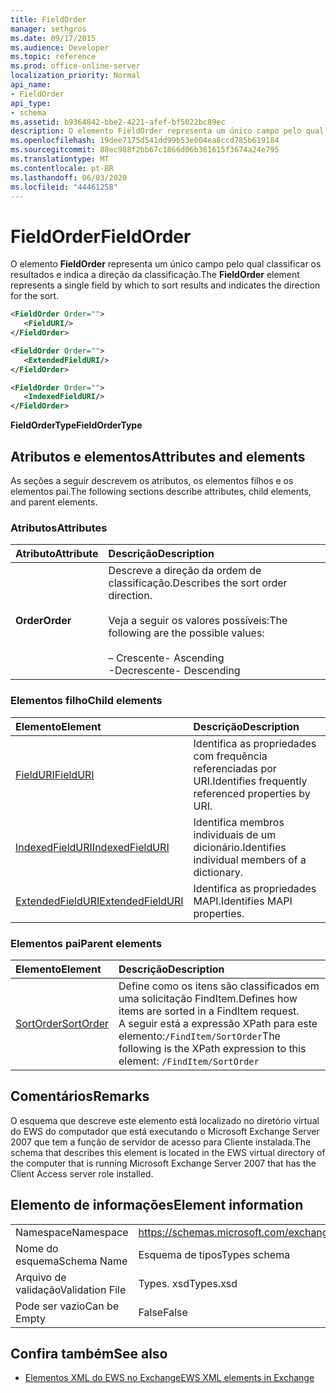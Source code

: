 ```yaml
---
title: FieldOrder
manager: sethgros
ms.date: 09/17/2015
ms.audience: Developer
ms.topic: reference
ms.prod: office-online-server
localization_priority: Normal
api_name:
- FieldOrder
api_type:
- schema
ms.assetid: b9364842-bbe2-4221-afef-bf5022bc89ec
description: O elemento FieldOrder representa um único campo pelo qual classificar os resultados e indica a direção da classificação.
ms.openlocfilehash: 19dee7175d541dd99b53e004ea8ccd785b619184
ms.sourcegitcommit: 88ec988f2bb67c1866d06b361615f3674a24e795
ms.translationtype: MT
ms.contentlocale: pt-BR
ms.lasthandoff: 06/03/2020
ms.locfileid: "44461258"
---
```

# <a name="fieldorder"></a><span data-ttu-id="0f746-103">FieldOrder</span><span class="sxs-lookup"><span data-stu-id="0f746-103">FieldOrder</span></span>

<span data-ttu-id="0f746-104">O elemento **FieldOrder** representa um único campo pelo qual classificar os resultados e indica a direção da classificação.</span><span class="sxs-lookup"><span data-stu-id="0f746-104">The **FieldOrder** element represents a single field by which to sort results and indicates the direction for the sort.</span></span> 
  
```xml
<FieldOrder Order="">
   <FieldURI/>
</FieldOrder>
```

```xml
<FieldOrder Order="">
   <ExtendedFieldURI/> 
</FieldOrder>
```

```xml
<FieldOrder Order="">
   <IndexedFieldURI/>
</FieldOrder>
```

<span data-ttu-id="0f746-105">**FieldOrderType**</span><span class="sxs-lookup"><span data-stu-id="0f746-105">**FieldOrderType**</span></span>

## <a name="attributes-and-elements"></a><span data-ttu-id="0f746-106">Atributos e elementos</span><span class="sxs-lookup"><span data-stu-id="0f746-106">Attributes and elements</span></span>

<span data-ttu-id="0f746-107">As seções a seguir descrevem os atributos, os elementos filhos e os elementos pai.</span><span class="sxs-lookup"><span data-stu-id="0f746-107">The following sections describe attributes, child elements, and parent elements.</span></span>
  
### <a name="attributes"></a><span data-ttu-id="0f746-108">Atributos</span><span class="sxs-lookup"><span data-stu-id="0f746-108">Attributes</span></span>

|<span data-ttu-id="0f746-109">**Atributo**</span><span class="sxs-lookup"><span data-stu-id="0f746-109">**Attribute**</span></span>|<span data-ttu-id="0f746-110">**Descrição**</span><span class="sxs-lookup"><span data-stu-id="0f746-110">**Description**</span></span>|
|:-----|:-----|
|<span data-ttu-id="0f746-111">**Order**</span><span class="sxs-lookup"><span data-stu-id="0f746-111">**Order**</span></span> <br/> | <span data-ttu-id="0f746-112">Descreve a direção da ordem de classificação.</span><span class="sxs-lookup"><span data-stu-id="0f746-112">Describes the sort order direction.</span></span><br/><br/> <span data-ttu-id="0f746-113">Veja a seguir os valores possíveis:</span><span class="sxs-lookup"><span data-stu-id="0f746-113">The following are the possible values:</span></span> <br/> <br/><span data-ttu-id="0f746-114">– Crescente</span><span class="sxs-lookup"><span data-stu-id="0f746-114">-  Ascending</span></span>  <br/><span data-ttu-id="0f746-115">-Decrescente</span><span class="sxs-lookup"><span data-stu-id="0f746-115">-  Descending</span></span>  <br/> |
   
### <a name="child-elements"></a><span data-ttu-id="0f746-116">Elementos filho</span><span class="sxs-lookup"><span data-stu-id="0f746-116">Child elements</span></span>

|<span data-ttu-id="0f746-117">**Elemento**</span><span class="sxs-lookup"><span data-stu-id="0f746-117">**Element**</span></span>|<span data-ttu-id="0f746-118">**Descrição**</span><span class="sxs-lookup"><span data-stu-id="0f746-118">**Description**</span></span>|
|:-----|:-----|
|[<span data-ttu-id="0f746-119">FieldURI</span><span class="sxs-lookup"><span data-stu-id="0f746-119">FieldURI</span></span>](fielduri.md) <br/> |<span data-ttu-id="0f746-120">Identifica as propriedades com frequência referenciadas por URI.</span><span class="sxs-lookup"><span data-stu-id="0f746-120">Identifies frequently referenced properties by URI.</span></span>  <br/> |
|[<span data-ttu-id="0f746-121">IndexedFieldURI</span><span class="sxs-lookup"><span data-stu-id="0f746-121">IndexedFieldURI</span></span>](indexedfielduri.md) <br/> |<span data-ttu-id="0f746-122">Identifica membros individuais de um dicionário.</span><span class="sxs-lookup"><span data-stu-id="0f746-122">Identifies individual members of a dictionary.</span></span>  <br/> |
|[<span data-ttu-id="0f746-123">ExtendedFieldURI</span><span class="sxs-lookup"><span data-stu-id="0f746-123">ExtendedFieldURI</span></span>](extendedfielduri.md) <br/> |<span data-ttu-id="0f746-124">Identifica as propriedades MAPI.</span><span class="sxs-lookup"><span data-stu-id="0f746-124">Identifies MAPI properties.</span></span>  <br/> |
   
### <a name="parent-elements"></a><span data-ttu-id="0f746-125">Elementos pai</span><span class="sxs-lookup"><span data-stu-id="0f746-125">Parent elements</span></span>

|<span data-ttu-id="0f746-126">**Elemento**</span><span class="sxs-lookup"><span data-stu-id="0f746-126">**Element**</span></span>|<span data-ttu-id="0f746-127">**Descrição**</span><span class="sxs-lookup"><span data-stu-id="0f746-127">**Description**</span></span>|
|:-----|:-----|
|[<span data-ttu-id="0f746-128">SortOrder</span><span class="sxs-lookup"><span data-stu-id="0f746-128">SortOrder</span></span>](sortorder.md) <br/> |<span data-ttu-id="0f746-129">Define como os itens são classificados em uma solicitação FindItem.</span><span class="sxs-lookup"><span data-stu-id="0f746-129">Defines how items are sorted in a FindItem request.</span></span>  <br/> <span data-ttu-id="0f746-130">A seguir está a expressão XPath para este elemento:`/FindItem/SortOrder`</span><span class="sxs-lookup"><span data-stu-id="0f746-130">The following is the XPath expression to this element:  `/FindItem/SortOrder`</span></span> <br/> |
   
## <a name="remarks"></a><span data-ttu-id="0f746-131">Comentários</span><span class="sxs-lookup"><span data-stu-id="0f746-131">Remarks</span></span>

<span data-ttu-id="0f746-132">O esquema que descreve este elemento está localizado no diretório virtual do EWS do computador que está executando o Microsoft Exchange Server 2007 que tem a função de servidor de acesso para Cliente instalada.</span><span class="sxs-lookup"><span data-stu-id="0f746-132">The schema that describes this element is located in the EWS virtual directory of the computer that is running Microsoft Exchange Server 2007 that has the Client Access server role installed.</span></span>
  
## <a name="element-information"></a><span data-ttu-id="0f746-133">Elemento de informações</span><span class="sxs-lookup"><span data-stu-id="0f746-133">Element information</span></span>

|||
|:-----|:-----|
|<span data-ttu-id="0f746-134">Namespace</span><span class="sxs-lookup"><span data-stu-id="0f746-134">Namespace</span></span>  <br/> |https://schemas.microsoft.com/exchange/services/2006/types  <br/> |
|<span data-ttu-id="0f746-135">Nome do esquema</span><span class="sxs-lookup"><span data-stu-id="0f746-135">Schema Name</span></span>  <br/> |<span data-ttu-id="0f746-136">Esquema de tipos</span><span class="sxs-lookup"><span data-stu-id="0f746-136">Types schema</span></span>  <br/> |
|<span data-ttu-id="0f746-137">Arquivo de validação</span><span class="sxs-lookup"><span data-stu-id="0f746-137">Validation File</span></span>  <br/> |<span data-ttu-id="0f746-138">Types. xsd</span><span class="sxs-lookup"><span data-stu-id="0f746-138">Types.xsd</span></span>  <br/> |
|<span data-ttu-id="0f746-139">Pode ser vazio</span><span class="sxs-lookup"><span data-stu-id="0f746-139">Can be Empty</span></span>  <br/> |<span data-ttu-id="0f746-140">False</span><span class="sxs-lookup"><span data-stu-id="0f746-140">False</span></span>  <br/> |
   
## <a name="see-also"></a><span data-ttu-id="0f746-141">Confira também</span><span class="sxs-lookup"><span data-stu-id="0f746-141">See also</span></span>

- [<span data-ttu-id="0f746-142">Elementos XML do EWS no Exchange</span><span class="sxs-lookup"><span data-stu-id="0f746-142">EWS XML elements in Exchange</span></span>](ews-xml-elements-in-exchange.md)

